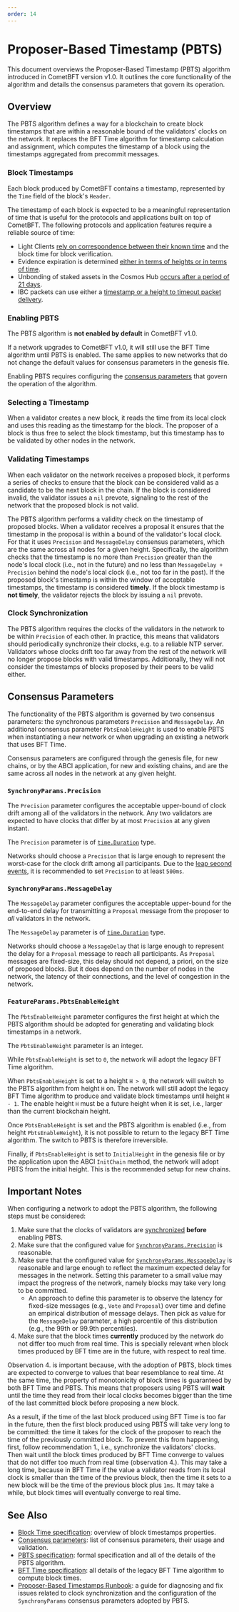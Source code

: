 ```yaml
--- 
order: 14
---
```


# Proposer-Based Timestamp (PBTS)

This document overviews the Proposer-Based Timestamp (PBTS)
algorithm introduced in CometBFT version v1.0.
It outlines the core functionality of the algorithm and details the consensus
parameters that govern its operation.

## Overview 

The PBTS algorithm defines a way for a blockchain to create block
timestamps that are within a reasonable bound of the validators' clocks on
the network. 
It replaces the BFT Time algorithm for timestamp calculation and assignment, which computes the
timestamp of a block using the timestamps aggregated from precommit messages.

### Block Timestamps

Each block produced by CometBFT contains a timestamp, represented by the `Time`
field of the block's `Header`.

The timestamp of each block is expected to be a meaningful representation of time that is
useful for the protocols and applications built on top of CometBFT.
The following protocols and application features require a reliable source of time:

* Light Clients [rely on correspondence between their known time][light-client-verification] and the block time for block verification.
* Evidence expiration is determined [either in terms of heights or in terms of time][evidence-verification].
* Unbonding of staked assets in the Cosmos Hub [occurs after a period of 21
 days](https://github.com/cosmos/governance/blob/master/params-change/Staking.md#unbondingtime).
* IBC packets can use either a [timestamp or a height to timeout packet
 delivery](https://ibc.cosmos.network/v8/ibc/light-clients/updates-and-misbehaviour?_highlight=time#checkformisbehaviour).

### Enabling PBTS

The PBTS algorithm is **not enabled by default** in CometBFT v1.0.

If a network upgrades to CometBFT v1.0, it will still use the BFT Time
algorithm until PBTS is enabled.
The same applies to new networks that do not change the default values for
consensus parameters in the genesis file.

Enabling PBTS requires configuring the [consensus parameters](#consensus-parameters)
that govern the operation of the algorithm.

### Selecting a Timestamp

When a validator creates a new block, it reads the time from its local clock
and uses this reading as the timestamp for the block.
The proposer of a block is thus free to select the block timestamp, but this
timestamp has to be validated by other nodes in the network.

### Validating Timestamps

When each validator on the network receives a proposed block, it performs a
series of checks to ensure that the block can be considered valid as a
candidate to be the next block in the chain.
If the block is considered invalid, the validator issues a `nil` prevote,
signaling to the rest of the network that the proposed block is not valid.

The PBTS algorithm performs a validity check on the timestamp of proposed
blocks. When a validator receives a proposal it ensures that the timestamp in
the proposal is within a bound of the validator's local clock.
For that it uses `Precision` and `MessageDelay` consensus parameters, 
which are the same across all nodes for a given height.
Specifically, the algorithm checks that the timestamp is
no more than `Precision` greater than the node's local clock
(i.e., not in the future)
and no less than `MessageDelay + Precision` behind the node's local clock
(i.e., not too far in the past).
If the proposed block's timestamp is within the window of acceptable
timestamps, the timestamp is considered **timely**.
If the block timestamp is **not timely**, the validator rejects the block by
issuing a `nil` prevote.

### Clock Synchronization

The PBTS algorithm requires the clocks of the validators in the network to be
within `Precision` of each other. In practice, this means that validators
should periodically synchronize their clocks, e.g. to a reliable NTP server.
Validators whose clocks drift too far away from the rest of the network will no
longer propose blocks with valid timestamps. Additionally, they will not consider
the timestamps of blocks proposed by their peers to be valid either.


## Consensus Parameters

The functionality of the PBTS algorithm is governed by two consensus
parameters: the synchronous parameters `Precision` and `MessageDelay`.
An additional consensus parameter `PbtsEnableHeight` is used to enable PBTS
when instantiating a new network or when upgrading an existing a network that
uses BFT Time.

Consensus parameters are configured through the genesis file, for new chains, or by the ABCI application, for new and existing chains, and are the same
across all nodes in the network at any given height.

### `SynchronyParams.Precision`

The `Precision` parameter configures the acceptable upper-bound of clock drift
among all of the validators in the network.
Any two validators are expected to have clocks that differ by at most
`Precision` at any given instant.

The `Precision` parameter is of [`time.Duration`](https://pkg.go.dev/time#Duration) type.

Networks should choose a `Precision` that is large enough to represent the
worst-case for the clock drift among all participants.
Due to the [leap second events](https://github.com/tendermint/tendermint/issues/7724),
it is recommended to set `Precision` to at least `500ms`.

### `SynchronyParams.MessageDelay`

The `MessageDelay` parameter configures the acceptable upper-bound for the
end-to-end delay for transmitting a `Proposal` message from the proposer to
_all_ validators in the network.

The `MessageDelay` parameter is of [`time.Duration`](https://pkg.go.dev/time#Duration) type.

Networks should choose a `MessageDelay` that is large enough to represent the
delay for a `Proposal` message to reach all participants.
As `Proposal` messages are fixed-size, this delay should not depend, a priori,
on the size of proposed blocks.
But it does depend on the number of nodes in the network, the latency of their
connections, and the level of congestion in the network.

### `FeatureParams.PbtsEnableHeight`

The `PbtsEnableHeight` parameter configures the first height at which the PBTS
algorithm should be adopted for generating and validating block timestamps in a network.

The `PbtsEnableHeight` parameter is an integer.

While `PbtsEnableHeight` is set to `0`, the network will adopt the legacy BFT
Time algorithm.

When `PbtsEnableHeight` is set to a height `H > 0`, the network will switch to
the PBTS algorithm from height `H` on.
The network will still adopt the legacy BFT Time algorithm to produce and
validate block timestamps until height `H - 1`.
The enable height `H` must be a future height when it is set, i.e., larger than the current
blockchain height.

Once `PbtsEnableHeight` is set and the PBTS algorithm is enabled (i.e., from height
`PbtsEnableHeight`), it is not possible to return to the legacy BFT Time algorithm.
The switch to PBTS is therefore irreversible.

Finally, if `PbtsEnableHeight` is set to `InitialHeight` in the genesis file or by the application
upon the ABCI `InitChain` method, the network will adopt PBTS from the initial
height. This is the recommended setup for new chains.


## Important Notes

When configuring a network to adopt the PBTS algorithm, the following steps must be considered:

1. Make sure that the clocks of validators are [synchronized](#clock-synchronization) **before** enabling PBTS.
1. Make sure that the configured value for [`SynchronyParams.Precision`](#synchronyparamsprecision) is
   reasonable.
1. Make sure that the configured value for [`SynchronyParams.MessageDelay`](#synchronyparamsmessagedelay) is
   reasonable and large enough to reflect the maximum expected delay for messages in the network.
   Setting this parameter to a small value may impact the progress of the
   network, namely blocks may take very long to be committed.
   - An approach to define this parameter is to observe the latency for
     fixed-size messages (e.g., `Vote` and `Proposal`) over time and define an
     empirical distribution of message delays.
     Then pick as value for the `MessageDelay` parameter, a high percentile of
     this distribution (e.g., the 99th or 99.9th percentiles).
1. Make sure that the block times **currently** produced by the network do not
   differ too much from real time.
   This is specially relevant when block times produced by BFT time are in the
   future, with respect to real time.

Observation 4. is important because, with the adoption of PBTS, block times are
expected to converge to values that bear resemblance to real time.
At the same time, the property of monotonicity of block times is guaranteed by both BFT
Time and PBTS.
This means that proposers using PBTS will **wait** until the time they read
from their local clocks becomes bigger than the time of the last committed
block before proposing a new block.

As a result, if the time of the last block produced using BFT Time is too far in
the future, then the first block produced using PBTS will take very long to be
committed: the time it takes for the clock of the proposer to reach the time of
the previously committed block.
To prevent this from happening, first, follow recommendation 1., i.e., synchronize
the validators' clocks.
Then wait until the block times produced by BFT Time converge to values that do
not differ too much from real time (observation 4.).
This may take a long time, because in BFT Time if the value a validator reads
from its local clock is smaller than the time of the previous block, then the
time it sets to a new block will be the time of the previous block plus `1ms`.
It may take a while, but block times will eventually converge to real time.

## See Also

* [Block Time specification][block-time-spec]: overview of block timestamps properties.
* [Consensus parameters][consensus-parameters]: list of consensus parameters, their usage and validation.
* [PBTS specification][pbts-spec]: formal specification and all of the details of the PBTS algorithm.
* [BFT Time specification][bft-time-spec]: all details of the legacy BFT Time algorithm to compute block times.
* [Proposer-Based Timestamps Runbook][pbts-runbook]: a guide for diagnosing and
  fix issues related to clock synchronization and the configuration of the
  `SynchronyParams` consensus parameters adopted by PBTS.

[pbts-spec]: https://github.com/cometbft/cometbft/blob/main/spec/consensus/proposer-based-timestamp/README.md
[bft-time-spec]: https://github.com/cometbft/cometbft/blob/main/spec/consensus/bft-time.md
[block-time-spec]: https://github.com/cometbft/cometbft/blob/main/spec/consensus/time.md
[pbts-runbook]: ../../guides/tools/proposer-based-timestamps-runbook.md

[consensus-parameters]: https://github.com/cometbft/cometbft/blob/main/spec/abci/abci%2B%2B_app_requirements.md#consensus-parameters

[light-client-verification]: https://github.com/cometbft/cometbft/blob/main/spec/light-client/verification/README.md#failure-model
[evidence-verification]: https://github.com/cometbft/cometbft/blob/main/spec/consensus/evidence.md#verification
